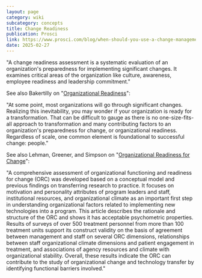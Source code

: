 ```yaml
---
layout: page
category: wiki
subcategory: concepts
title: Change Readiness
publication: Prosci
link: https://www.prosci.com/blog/when-should-you-use-a-change-management-readiness-assessment
date: 2025-02-27
---
```


"A change readiness assessment is a systematic evaluation of an organization's preparedness for implementing significant changes. It examines critical areas of the organization like culture, awareness, employee readiness and leadership commitment."

See also Bakertilly on "[Organizational Readiness](https://www.bakertilly.com/insights/what-is-organizational-readiness)":

"At some point, most organizations will go through significant changes. Realizing this inevitability, you may wonder if your organization is ready for a transformation. That can be difficult to gauge as there is no one-size-fits-all approach to transformation and many contributing factors to an organization's preparedness for change, or organizational readiness. Regardless of scale, one common element is foundational to successful change: people."

See also Lehman, Greener, and Simpson on "[Organizational Readiness for Change](https://pubmed.ncbi.nlm.nih.gov/12072164/)":

"A comprehensive assessment of organizational functioning and readiness for change (ORC) was developed based on a conceptual model and previous findings on transferring research to practice. It focuses on motivation and personality attributes of program leaders and staff, institutional resources, and organizational climate as an important first step in understanding organizational factors related to implementing new technologies into a program. This article describes the rationale and structure of the ORC and shows it has acceptable psychometric properties. Results of surveys of over 500 treatment personnel from more than 100 treatment units support its construct validity on the basis of agreement between management and staff on several ORC dimensions, relationships between staff organizational climate dimensions and patient engagement in treatment, and associations of agency resources and climate with organizational stability. Overall, these results indicate the ORC can contribute to the study of organizational change and technology transfer by identifying functional barriers involved."
